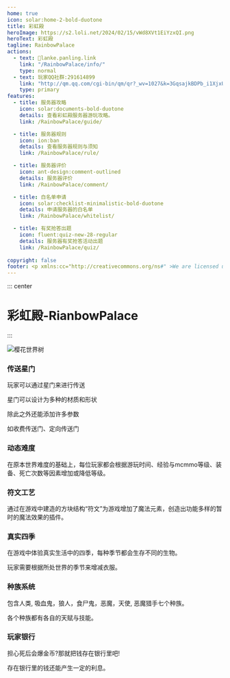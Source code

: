 ```yaml
---
home: true
icon: solar:home-2-bold-duotone
title: 彩虹殿
heroImage: https://s2.loli.net/2024/02/15/vWd8XVt1EiYzxQI.png
heroText: 彩虹殿
tagline: RainbowPalace
actions:
  - text: 🔗lanke.panling.link
    link: "/RainbowPalace/info/"
    type: normal
  - text: 玩家QQ社群:291614899
    link: "http://qm.qq.com/cgi-bin/qm/qr?_wv=1027&k=3GqsajkBDPb_i1XjxUwRlv1L9oX7cCTL&authKey=ziPRaeDcJRHemOVPcOfQep3zzgLDyVQfw9jrAj0UhsryVHWqrOXIqp1T1i8Dm3Ku&noverify=0&group_code=291614899"
    type: primary
features:
  - title: 服务器攻略
    icon: solar:documents-bold-duotone
    details: 查看彩虹殿服务器游玩攻略。
    link: /RainbowPalace/guide/

  - title: 服务器规则
    icon: ion:ban
    details: 查看服务器规则与须知
    link: /RainbowPalace/rule/

  - title: 服务器评价
    icon: ant-design:comment-outlined
    details: 服务器评价
    link: /RainbowPalace/comment/

  - title: 白名单申请
    icon: solar:checklist-minimalistic-bold-duotone
    details: 申请服务器的白名单
    link: /RainbowPalace/whitelist/

  - title: 有奖抢答出题
    icon: fluent:quiz-new-28-regular
    details: 服务器有奖抢答活动出题
    link: /RainbowPalace/quiz/
  
copyright: false
footer: <p xmlns:cc="http://creativecommons.org/ns#" >We are licensed under <a href="http://creativecommons.org/licenses/by/4.0/?ref=chooser-v1" target="_blank" rel="license noopener noreferrer" style="display:inline-block;">CC BY 4.0<img style="height:22px!important;margin-left:3px;vertical-align:text-bottom;" src="https://mirrors.creativecommons.org/presskit/icons/cc.svg?ref=chooser-v1"><img style="height:22px!important;margin-left:3px;vertical-align:text-bottom;" src="https://mirrors.creativecommons.org/presskit/icons/by.svg?ref=chooser-v1"></a></p><br />网站所涉及的公司名称、商标、产品等均为其各自所有者的资产，仅供识别。涉及游戏内的剧情文本为MayorTW & 紅石口袋所有。<br />"Minecraft"以及"我的世界"为美国微软公司的商标 本站与微软公司没有从属关系。| © 2015 - 2024 3ON EM
---
```



::: center
# 彩虹殿-RianbowPalace

::: 

![樱花世界树](https://s2.loli.net/2024/02/07/p1vH3FchZxmaYdl.png)

### 传送星门

玩家可以通过星门来进行传送

星门可以设计为多种的材质和形状

除此之外还能添加许多参数

如收费传送门、定向传送门

### 动态难度

在原本世界难度的基础上，每位玩家都会根据游玩时间、经验与mcmmo等级、装备、死亡次数等因素增加或降低等级。

### 符文工艺

通过在游戏中建造的方块结构“符文”为游戏增加了魔法元素，创造出功能多样的暂时的魔法效果的插件。

### 真实四季

在游戏中体验真实生活中的四季，每种季节都会生存不同的生物。

玩家需要根据所处世界的季节来增减衣服。

### 种族系统

包含人类, 吸血鬼，狼人，食尸鬼，恶魔，天使, 恶魔猎手七个种族。

各个种族都有各自的天赋与技能。

### 玩家银行

担心死后会爆金币?那就把钱存在银行里吧!

存在银行里的钱还能产生一定的利息。
